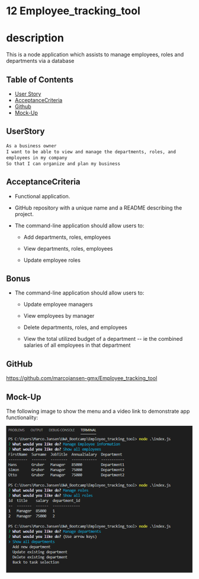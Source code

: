# 12 Employee_tracking_tool

# description

This is a node application which assists to manage employees, roles and departments via a database

## Table of Contents

* [User Story](#UserStory)
* [AcceptanceCriteria](#AcceptanceCriteria)
* [Github](#Github)
* [Mock-Up](#Mock-Up)

## UserStory

```
As a business owner
I want to be able to view and manage the departments, roles, and employees in my company
So that I can organize and plan my business
```

## AcceptanceCriteria

* Functional application.

* GitHub repository with a unique name and a README describing the project.

* The command-line application should allow users to:

  * Add departments, roles, employees

  * View departments, roles, employees

  * Update employee roles

## Bonus

* The command-line application should allow users to:

  * Update employee managers

  * View employees by manager

  * Delete departments, roles, and employees

  * View the total utilized budget of a department -- ie the combined salaries of all employees in that department
    
## GitHub     
    
https://github.com/marcojansen-gmx/Employee_tracking_tool

## Mock-Up

The following image to show the menu and a video link to demonstrate app functionality:

![node app to track employees](https://github.com/marcojansen-gmx/Employee_tracking_tool/blob/main/assets/Employee_tracker.png?raw=true)